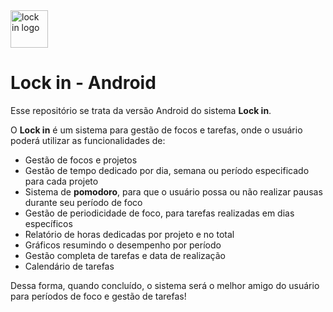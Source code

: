 <div align="left">
  <img height="60em" src="https://imgur.com/it1LiHu.png" alt="lock in logo"/>
</div>

# Lock in - Android

Esse repositório se trata da versão Android do sistema **Lock in**.

O **Lock in** é um sistema para gestão de focos e tarefas, onde o usuário poderá utilizar as funcionalidades de:

- Gestão de focos e projetos
- Gestão de tempo dedicado por dia, semana ou período especificado para cada projeto
- Sistema de **pomodoro**, para que o usuário possa ou não realizar pausas durante seu período de foco
- Gestão de periodicidade de foco, para tarefas realizadas em dias específicos
- Relatório de horas dedicadas por projeto e no total
- Gráficos resumindo o desempenho por período
- Gestão completa de tarefas e data de realização
- Calendário de tarefas

Dessa forma, quando concluído, o sistema será o melhor amigo do usuário para períodos de foco e gestão de tarefas!
